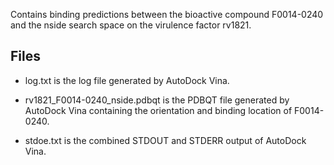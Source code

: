 Contains binding predictions between the bioactive compound F0014-0240 and the nside search space on the virulence factor rv1821.

## Files

- log.txt is the log file generated by AutoDock Vina.

- rv1821_F0014-0240_nside.pdbqt is the PDBQT file generated by AutoDock Vina containing the orientation and binding location of F0014-0240.

- stdoe.txt is the combined STDOUT and STDERR output of AutoDock Vina.

